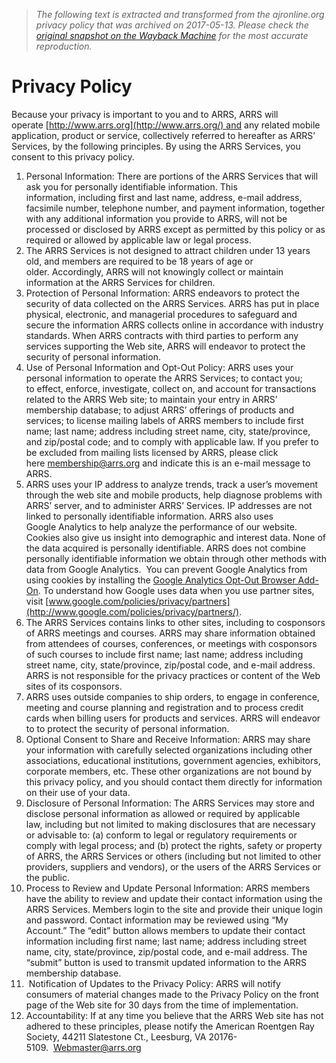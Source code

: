 > *The following text is extracted and transformed from the ajronline.org privacy policy that was archived on 2017-05-13. Please check the [original snapshot on the Wayback Machine](https://web.archive.org/web/20170513233339id_/http%3A//www.arrs.org/privacypolicy) for the most accurate reproduction.*

# Privacy Policy

Because your privacy is important to you and to ARRS, ARRS will operate [http://www.arrs.org](http://www.arrs.org/) and any related mobile application, product or service, collectively referred to hereafter as ARRS’ Services, by the following principles. By using the ARRS Services, you consent to this privacy policy.

  1. Personal Information: There are portions of the ARRS Services that will ask you for personally identifiable information. This information, including first and last name, address, e-mail address, facsimile number, telephone number, and payment information, together with any additional information you provide to ARRS, will not be processed or disclosed by ARRS except as permitted by this policy or as required or allowed by applicable law or legal process.
  2. The ARRS Services is not designed to attract children under 13 years old, and members are required to be 18 years of age or older. Accordingly, ARRS will not knowingly collect or maintain information at the ARRS Services for children.
  3. Protection of Personal Information: ARRS endeavors to protect the security of data collected on the ARRS Services. ARRS has put in place physical, electronic, and managerial procedures to safeguard and secure the information ARRS collects online in accordance with industry standards. When ARRS contracts with third parties to perform any services supporting the Web site, ARRS will endeavor to protect the security of personal information. 
  4. Use of Personal Information and Opt-Out Policy: ARRS uses your personal information to operate the ARRS Services; to contact you; to effect, enforce, investigate, collect on, and account for transactions related to the ARRS Web site; to maintain your entry in ARRS’ membership database; to adjust ARRS’ offerings of products and services; to license mailing labels of ARRS members to include first name; last name; address including street name, city, state/province, and zip/postal code; and to comply with applicable law. If you prefer to be excluded from mailing lists licensed by ARRS, please click here [membership@arrs.org](mailto:membership@arrs.org?subject=Opt-Out%20ARRS%20Mailing%20List) and indicate this is an e-mail message to ARRS. 
  5. ARRS uses your IP address to analyze trends, track a user’s movement through the web site and mobile products, help diagnose problems with ARRS’ server, and to administer ARRS’ Services. IP addresses are not linked to personally identifiable information. ARRS also uses Google Analytics to help analyze the performance of our website. Cookies also give us insight into demographic and interest data. None of the data acquired is personally identifiable. ARRS does not combine personally identifiable information we obtain through other methods with data from Google Analytics.  You can prevent Google Analytics from using cookies by installing the [Google Analytics Opt-Out Browser Add-On](https://tools.google.com/dlpage/gaoptout/). To understand how Google uses data when you use partner sites, visit [www.google.com/policies/privacy/partners](http://www.google.com/policies/privacy/partners/). 
  6. The ARRS Services contains links to other sites, including to cosponsors of ARRS meetings and courses. ARRS may share information obtained from attendees of courses, conferences, or meetings with cosponsors of such courses to include first name; last name; address including street name, city, state/province, zip/postal code, and e-mail address. ARRS is not responsible for the privacy practices or content of the Web sites of its cosponsors. 
  7. ARRS uses outside companies to ship orders, to engage in conference, meeting and course planning and registration and to process credit cards when billing users for products and services. ARRS will endeavor to to protect the security of personal information. 
  8. Optional Consent to Share and Receive Information: ARRS may share your information with carefully selected organizations including other associations, educational institutions, government agencies, exhibitors, corporate members, etc. These other organizations are not bound by this privacy policy, and you should contact them directly for information on their use of your data. 
  9. Disclosure of Personal Information: The ARRS Services may store and disclose personal information as allowed or required by applicable law, including but not limited to making disclosures that are necessary or advisable to: (a) conform to legal or regulatory requirements or comply with legal process; and (b) protect the rights, safety or property of ARRS, the ARRS Services or others (including but not limited to other providers, suppliers and vendors), or the users of the ARRS Services or the public. 
  10. Process to Review and Update Personal Information: ARRS members have the ability to review and update their contact information using the ARRS Services. Members login to the site and provide their unique login and password. Contact information may be reviewed using “My Account.” The “edit” button allows members to update their contact information including first name; last name; address including street name, city, state/province, zip/postal code, and e-mail address. The “submit” button is used to transmit updated information to the ARRS membership database. 
  11.  Notification of Updates to the Privacy Policy: ARRS will notify consumers of material changes made to the Privacy Policy on the front page of the Web site for 30 days from the time of implementation. 
  12. Accountability: If at any time you believe that the ARRS Web site has not adhered to these principles, please notify the American Roentgen Ray Society, 44211 Slatestone Ct., Leesburg, VA 20176-5109.  [Webmaster@arrs.org](mailto:Webmaster@arrs.org) 


